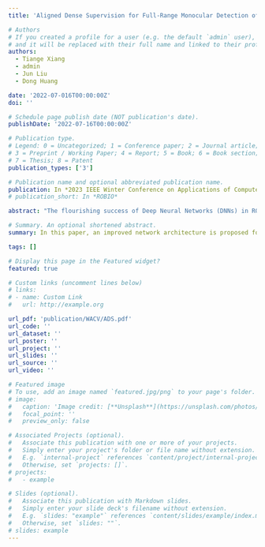```yaml
---
title: 'Aligned Dense Supervision for Full-Range Monocular Detection of Human Body Meshes'

# Authors
# If you created a profile for a user (e.g. the default `admin` user), write the username (folder name) here
# and it will be replaced with their full name and linked to their profile.
authors:
  - Tiange Xiang
  - admin
  - Jun Liu
  - Dong Huang

date: '2022-07-016T00:00:00Z'
doi: ''

# Schedule page publish date (NOT publication's date).
publishDate: '2022-07-16T00:00:00Z'

# Publication type.
# Legend: 0 = Uncategorized; 1 = Conference paper; 2 = Journal article;
# 3 = Preprint / Working Paper; 4 = Report; 5 = Book; 6 = Book section;
# 7 = Thesis; 8 = Patent
publication_types: ['3']

# Publication name and optional abbreviated publication name.
publication: In *2023 IEEE Winter Conference on Applications of Computer Vision (WACV). (Manuscript)*
# publication_short: In *ROBIO*

abstract: "The flourishing success of Deep Neural Networks (DNNs) in RGB-input perception tasks has opened unbounded possibilities for non-RGB-input perception tasks, such as object detection from wireless signals, point-clouds, and infrared images. Comparing to the matured development pipeline of RGB-input (source modality) models, developing non-RGB-input (target-modality) models from scratch poses excessive challenges in the modality-specific network design/training tricks and labor in target-modality annotation. In this paper, we propose AdveRsarial Calibration (ARC), an efficient pipeline for calibrating target-modality inputs to the DNN models developed on the source modality. Instead of designing target-modality-specific models from scratch, we compose a target-modality-input model by adding a small calibrator module ahead of a pre-trained source-modality model. In training the target-modality model, ARC leverages (1) prior knowledge adversarially sampled from the source-modality model and (2) paired (target, source) modality data with zero or a few (10%) manual annotations. We demonstrate the effectiveness of ARC by composing the WiFi-input, Lidar-input, and Thermal-Infrared-input models from the pre-trained RGB-input models respectively."

# Summary. An optional shortened abstract.
summary: In this paper, an improved network architecture is proposed for learning and generation of personal hand-writing style fonts based on small character set.

tags: []

# Display this page in the Featured widget?
featured: true

# Custom links (uncomment lines below)
# links:
# - name: Custom Link
#   url: http://example.org

url_pdf: 'publication/WACV/ADS.pdf'
url_code: ''
url_dataset: ''
url_poster: ''
url_project: ''
url_slides: ''
url_source: ''
url_video: ''

# Featured image
# To use, add an image named `featured.jpg/png` to your page's folder.
# image:
#   caption: 'Image credit: [**Unsplash**](https://unsplash.com/photos/pLCdAaMFLTE)'
#   focal_point: ''
#   preview_only: false

# Associated Projects (optional).
#   Associate this publication with one or more of your projects.
#   Simply enter your project's folder or file name without extension.
#   E.g. `internal-project` references `content/project/internal-project/index.md`.
#   Otherwise, set `projects: []`.
# projects:
#   - example

# Slides (optional).
#   Associate this publication with Markdown slides.
#   Simply enter your slide deck's filename without extension.
#   E.g. `slides: "example"` references `content/slides/example/index.md`.
#   Otherwise, set `slides: ""`.
# slides: example
---
```

<!-- 
{{% callout note %}}
Click the _Cite_ button above to demo the feature to enable visitors to import publication metadata into their reference management software.
{{% /callout %}}

{{% callout note %}}
Create your slides in Markdown - click the _Slides_ button to check out the example.
{{% /callout %}}

Supplementary notes can be added here, including [code, math, and images](https://wowchemy.com/docs/writing-markdown-latex/). -->
